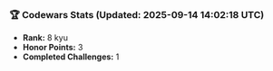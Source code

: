 ### 🏆 Codewars Stats (Updated: 2025-09-14 14:02:18 UTC)

- **Rank:** 8 kyu
- **Honor Points:** 3
- **Completed Challenges:** 1
